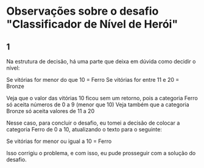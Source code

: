 # Observações sobre o desafio "Classificador de Nível de Herói"

## 1
Na estrutura de decisão, há uma parte que deixa em dúvida como decidir o nível:

Se vitórias for menor do que 10 = Ferro
Se vitórias for entre 11 e 20 = Bronze

Veja que o valor das vitórias 10 ficou sem um retorno, pois a categoria Ferro só aceita números de 0 a 9 (menor que 10)
Veja também que a categoria Bronze só aceita valores de 11 a 20

Nesse caso, para concluir o desafio, eu tomei a decisão de colocar a categoria Ferro de 0 a 10, atualizando o texto para o seguinte:

Se vitórias for menor ou igual a 10 = Ferro

Isso corrigiu o problema, e com isso, eu pude prosseguir com a solução do desafio.